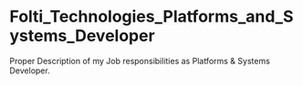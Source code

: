 # Folti_Technologies_Platforms_and_Systems_Developer
Proper Description of my Job responsibilities as Platforms &amp; Systems Developer.
